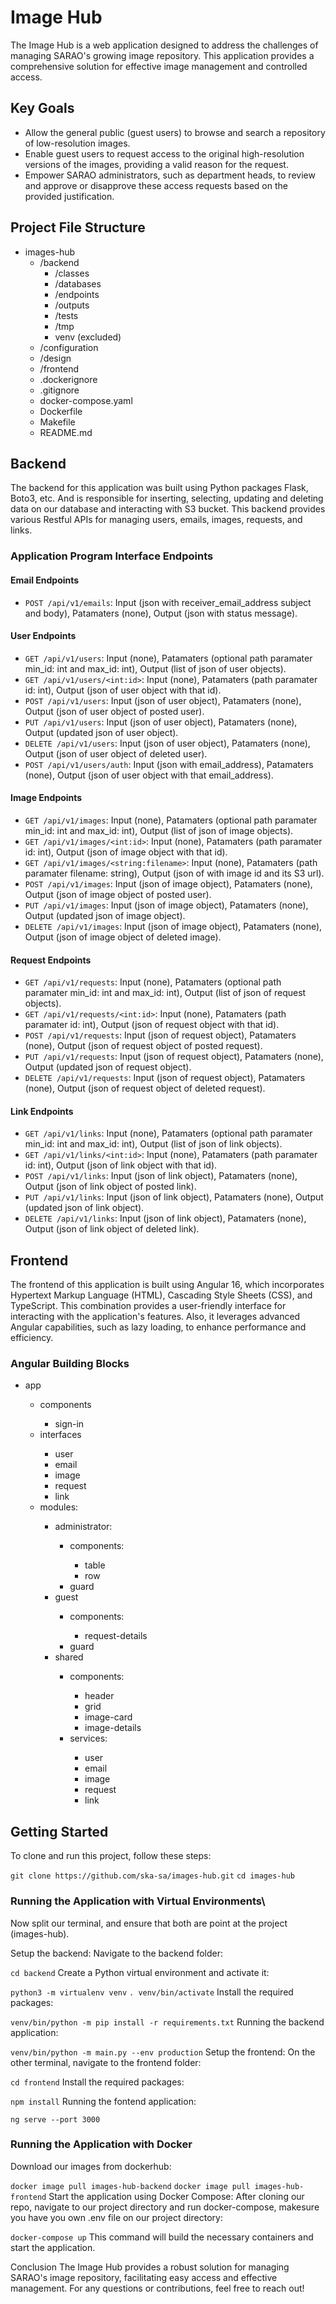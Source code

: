 # Image Hub

The Image Hub is a web application designed to address the challenges of managing SARAO's growing image repository. This application provides a comprehensive solution for effective image management and controlled access.

## Key Goals

- Allow the general public (guest users) to browse and search a repository of low-resolution images.
- Enable guest users to request access to the original high-resolution versions of the images, providing a valid reason for the request.
- Empower SARAO administrators, such as department heads, to review and approve or disapprove these access requests based on the provided justification.

## Project File Structure

<ul>
    <li>images-hub
        <ul>
            <li>/backend
                <ul>
                    <li>/classes</li>
                    <li>/databases</li>
                    <li>/endpoints</li>
                    <li>/outputs</li>
                    <li>/tests</li>
                    <li>/tmp</li>
                    <li>venv (excluded)</li>
                </ul>
            </li>
            <li>/configuration</li>
            <li>/design</li>
            <li>/frontend</li>
            <li>.dockerignore</li>
            <li>.gitignore</li>
            <li>docker-compose.yaml</li>
            <li>Dockerfile</li>
            <li>Makefile</li>
            <li>README.md</li>
        </ul>
    </li>
</ul>

## Backend

The backend for this application was built using Python packages Flask, Boto3, etc. And is responsible for inserting, selecting, updating and deleting data on our database and interacting with S3 bucket. This backend provides various Restful APIs for managing users, emails, images, requests, and links.

### Application Program Interface Endpoints

#### Email Endpoints
- `POST /api/v1/emails`: Input (json with receiver_email_address subject and body), Patamaters (none), Output (json with status message).

#### User Endpoints
- `GET /api/v1/users`: Input (none), Patamaters (optional path paramater min_id: int and max_id: int), Output (list of json of user objects).
- `GET /api/v1/users/<int:id>`: Input (none), Patamaters (path paramater id: int), Output (json of user object with that id).
- `POST /api/v1/users`: Input (json of user object), Patamaters (none), Output (json of user object of posted user).
- `PUT /api/v1/users`: Input (json of user object), Patamaters (none), Output (updated json of user object).
- `DELETE /api/v1/users`: Input (json of user object), Patamaters (none), Output (json of user object of deleted user).
- `POST /api/v1/users/auth`: Input (json with email_address), Patamaters (none), Output (json of user object with that email_address).

#### Image Endpoints
- `GET /api/v1/images`: Input (none), Patamaters (optional path paramater min_id: int and max_id: int), Output (list of json of image objects).
- `GET /api/v1/images/<int:id>`: Input (none), Patamaters (path paramater id: int), Output (json of image object with that id).
- `GET /api/v1/images/<string:filename>`: Input (none), Patamaters (path paramater filename: string), Output (json of with image id and its S3 url).
- `POST /api/v1/images`: Input (json of image object), Patamaters (none), Output (json of image object of posted user).
- `PUT /api/v1/images`: Input (json of image object), Patamaters (none), Output (updated json of image object).
- `DELETE /api/v1/images`: Input (json of image object), Patamaters (none), Output (json of image object of deleted image).

#### Request Endpoints
- `GET /api/v1/requests`: Input (none), Patamaters (optional path paramater min_id: int and max_id: int), Output (list of json of request objects).
- `GET /api/v1/requests/<int:id>`: Input (none), Patamaters (path paramater id: int), Output (json of request object with that id).
- `POST /api/v1/requests`: Input (json of request object), Patamaters (none), Output (json of request object of posted request).
- `PUT /api/v1/requests`: Input (json of request object), Patamaters (none), Output (updated json of request object).
- `DELETE /api/v1/requests`: Input (json of request object), Patamaters (none), Output (json of request object of deleted request).

#### Link Endpoints
- `GET /api/v1/links`: Input (none), Patamaters (optional path paramater min_id: int and max_id: int), Output (list of json of link objects).
- `GET /api/v1/links/<int:id>`: Input (none), Patamaters (path paramater id: int), Output (json of link object with that id).
- `POST /api/v1/links`: Input (json of link object), Patamaters (none), Output (json of link object of posted link).
- `PUT /api/v1/links`: Input (json of link object), Patamaters (none), Output (updated json of link object).
- `DELETE /api/v1/links`: Input (json of link object), Patamaters (none), Output (json of link object of deleted link).

## Frontend

The frontend of this application is built using Angular 16, which incorporates Hypertext Markup Language (HTML), Cascading Style Sheets (CSS), and TypeScript. This combination provides a user-friendly interface for interacting with the application's features. Also, it leverages advanced Angular capabilities, such as lazy loading, to enhance performance and efficiency.

### Angular Building Blocks

<ul>
    <li>app</li>
    <ul>
        <li>components</li>
        <ul>
            <li>sign-in</li>
        </ul>
        <li>interfaces</li>
        <ul>
            <li>user</li>
            <li>email</li>
            <li>image</li>
            <li>request</li>
            <li>link</li>
        </ul>
        <li>modules:</li>
        <ul>
            <li>administrator:</li>
            <ul>
                <li>components:</li>
                <ul>
                    <li>table</li>
                    <li>row</li>
                </ul>
                <li>guard</li>
            </ul>
            <li>guest</li>
            <ul>
                <li>components:</li>
                <ul>
                    <li>request-details</li>
                </ul>
                <li>guard</li>
            </ul>
            <li>shared</li>
            <ul>
                <li>components:</li>
                <ul>
                    <li>header</li>
                    <li>grid</li>
                    <li>image-card</li>
                    <li>image-details</li>
                </ul>
                <li>services:</li>
                <ul>
                    <li>user</li>
                    <li>email</li>
                    <li>image</li>
                    <li>request</li>
                    <li>link</li>
                </ul>
            </ul>
        </ul>
    </ul>
</ul>

## Getting Started
To clone and run this project, follow these steps:

`git clone https://github.com/ska-sa/images-hub.git`
`cd images-hub`

### Running the Application with Virtual Environments\
Now split our terminal, and ensure that both are point at the project (images-hub).

Setup the backend:
Navigate to the backend folder:

`cd backend`
Create a Python virtual environment and activate it:

`python3 -m virtualenv venv`
`. venv/bin/activate`
Install the required packages:

`venv/bin/python -m pip install -r requirements.txt`
Running the backend application:

`venv/bin/python -m main.py --env production`
Setup the frontend:
On the other terminal, navigate to the frontend folder:

`cd frontend`
Install the required packages:

`npm install`
Running the fontend application:

`ng serve --port 3000`


### Running the Application with Docker
Download our images from dockerhub:

`docker image pull images-hub-backend`
`docker image pull images-hub-frontend`
Start the application using Docker Compose:
After cloning our repo, navigate to our project directory and run docker-compose, makesure you have you own .env file on our project directory:

`docker-compose up`
This command will build the necessary containers and start the application.

Conclusion
The Image Hub provides a robust solution for managing SARAO's image repository, facilitating easy access and effective management. For any questions or contributions, feel free to reach out!